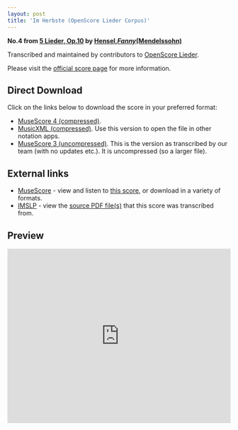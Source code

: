 ```yaml
---
layout: post
title: 'Im Herbste (OpenScore Lieder Corpus)'
---
```


__No.4 from [5 Lieder, Op.10](https://fourscoreandmore.org/OpenScore/Hensel%2C_Fanny_%28Mendelssohn%29/5_Lieder%2C_Op.10/) by [Hensel,_Fanny_(Mendelssohn)](https://fourscoreandmore.org/OpenScore/Hensel%2C_Fanny_%28Mendelssohn%29)__

Transcribed and maintained by contributors to [OpenScore Lieder].

Please visit the [official score page] for more information.

[official score page]: https://musescore.com/openscore-lieder-corpus/scores/5000459
[OpenScore Lieder]: https://musescore.com/openscore-lieder-corpus

## Direct Download

Click on the links below to download the score in your preferred format:
- [MuseScore 4 (compressed)](https://fourscoreandmore.org/OpenScore/Hensel%2C_Fanny_%28Mendelssohn%29/5_Lieder%2C_Op.10/4_Im_Herbste.mscz).
- [MusicXML (compressed)](https://fourscoreandmore.org/OpenScore/Hensel%2C_Fanny_%28Mendelssohn%29/5_Lieder%2C_Op.10/4_Im_Herbste.mxl). Use this version to open the file in other notation apps.
- [MuseScore 3 (uncompressed)](https://raw.githubusercontent.com/OpenScore/Lieder/refs/heads/main/scores/Hensel%2C_Fanny_%28Mendelssohn%29/5_Lieder%2C_Op.10/4_Im_Herbste/lc5000459.mscx). This is the version as transcribed by our team (with no updates etc.). It is uncompressed (so a larger file).

## External links

- [MuseScore] - view and listen to [this score][MuseScore], or download in a variety of formats.
- [IMSLP] - view the [source PDF file(s)][IMSLP] that this score was transcribed from.

[MuseScore]: https://musescore.com/score/5000459
[IMSLP]: https://imslp.org/wiki/Special:ReverseLookup/100337

## Preview

<iframe width="100%" height="394" src="https://musescore.com/openscore-lieder-corpus/scores/5000459/embed" frameborder="0" allowfullscreen allow="autoplay; fullscreen"></iframe>
